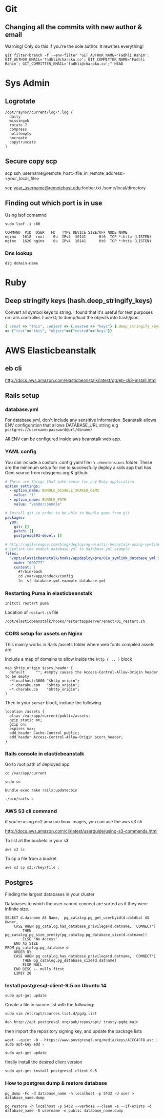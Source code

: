 # Git

## Changing all the commits with new author & email

Warning! Only do this if you're the sole author. It rewrites everything!

```
git filter-branch -f --env-filter "GIT_AUTHOR_NAME='Fadhli Rahim'; GIT_AUTHOR_EMAIL='fadhli@charaku.co'; GIT_COMMITTER_NAME='Fadhli Rahim'; GIT_COMMITTER_EMAIL='fadhli@charaku.co';" HEAD
```


# Sys Admin

## Logrotate

```
/opt/raynor/current/log/*.log {
  daily
  missingok
  rotate 7
  compress
  notifempty
  nocreate
  copytruncate
}
```

## Secure copy scp

scp ssh_username@remote_host:<file_in_remote_address> <your_local_file>

scp your_username@remotehost.edu:foobar.txt /some/local/directory

## Finding out which port is in use

Using lsof comamnd

```
sudo lsof -i :80

COMMAND  PID  USER   FD   TYPE DEVICE SIZE/OFF NODE NAME
nginx   1618  root    6u  IPv4  10141      0t0  TCP *:http (LISTEN)
nginx   1620 nginx    6u  IPv4  10141      0t0  TCP *:http (LISTEN)
```

### Dns lookup

`dig domain-name`

# Ruby

## Deep stringify keys (hash.deep_stringify_keys)

Convert all symbol keys to string. I found that it's useful for test purposes on rails controller. I use Oj to dump/load the objects into hash/json.

```ruby
{ :test => "this", :object => {:nested => "keys"} }.deep_stringify_keys
=> {"test"=>"this", "object"=>{"nested"=>"keys"}}
```

# AWS Elasticbeanstalk

## eb cli

http://docs.aws.amazon.com/elasticbeanstalk/latest/dg/eb-cli3-install.html

## Rails setup

### database.yml

For database.yml, don't include any sensitive information. Beanstalk allows ENV configuration that allows DATABASE_URL string e.g `postgres://username:password@url/dbname/`

All ENV can be configured inside aws beanstalk web app.

### YAML config

You can include a custom .config yaml file in `.ebextensions` folder. These are the minimum setup for me to successfully deploy a rails app
that has Gem source from rubygems.org & github.


```yaml
# These are things that make sense for any Ruby application
option_settings:
  - option_name: BUNDLE_DISABLE_SHARED_GEMS
    value: "1"
  - option_name: BUNDLE_PATH
    value: "vendor/bundle"

# Install git in order to be able to bundle gems from git
packages:
  yum:
    git: []
    patch: []
    postgresql93-devel: []

# http://agileleague.com/blog/deploying-elastic-beanstalk-using-symlinks-avoid-checking-database-yml-git/
# Symlink the ondeck database.yml to database.yml.example
files:
  "/opt/elasticbeanstalk/hooks/appdeploy/pre/01a_symlink_database_yml.sh":
    mode: "000777"
    content: |
      #!/bin/bash
      cd /var/app/ondeck/config
      ln -sf database.yml.example database.yml

```

### Restarting Puma in elasticbeanstalk

`initctl restart puma`

Location of `restart.sh` file

`/opt/elasticbeanstalk/hooks/restartappserver/enact/01_restart.sh`


### CORS setup for assets on Nginx

This mainly works in Rails /assets folder where web fonts compiled assets are

Include a map of domains to allow inside the `http { .. }` block
```
map $http_origin $cors_header {
  default     ""; #empty causes the Access-Control-Allow-Origin header to be empty
  ~*localhost:3000 "$http_origin";
  ~*.charaku.com   "$http_origin";
  ~*.charaku.co    "$http_origin";
}
```

Then in your `server` block, include the following
```
location /assets {
  alias /var/app/current/public/assets;
  gzip_static on;
  gzip on;
  expires max;
  add_header Cache-Control public;
  add_header Access-Control-Allow-Origin $cors_header;
}
```

### Rails console in elasticbeanstalk

Go to root path of deployed app

`cd /var/app/current`

`sudo su`

`bundle exec rake rails:update:bin`

`./bin/rails c`


### AWS S3 cli command

if you're using ec2 amazon linux images, you can use the aws s3 cli

http://docs.aws.amazon.com/cli/latest/userguide/using-s3-commands.html

To list all the buckets in your s3

`aws s3 ls`

To cp a file from a bucket

`aws s3 cp s3://key/file .`


## Postgres

Finding the largest databases in your cluster

Databases to which the user cannot connect are sorted as if they were infinite size.
```
SELECT d.datname AS Name,  pg_catalog.pg_get_userbyid(d.datdba) AS Owner,
    CASE WHEN pg_catalog.has_database_privilege(d.datname, 'CONNECT')
        THEN pg_catalog.pg_size_pretty(pg_catalog.pg_database_size(d.datname))
        ELSE 'No Access'
    END AS SIZE
FROM pg_catalog.pg_database d
    ORDER BY
    CASE WHEN pg_catalog.has_database_privilege(d.datname, 'CONNECT')
        THEN pg_catalog.pg_database_size(d.datname)
        ELSE NULL
    END DESC -- nulls first
    LIMIT 20
```

### Install postgresql-client-9.5 on Ubuntu 14

```
sudo apt-get update
```

Create a file in source list with the following:

```
sudo vim /etc/apt/sources.list.d/pgdg.list

deb http://apt.postgresql.org/pub/repos/apt/ trusty-pgdg main
```

then import the repository signing key, and update the package lists

```
wget --quiet -O - https://www.postgresql.org/media/keys/ACCC4CF8.asc |   sudo apt-key add -

sudo apt-get update
```

finally install the desired client version

```
sudo apt-get install postgresql-client-9.5
```

### How to postgres dump & restore database

```
pg_dump -Fc -d database_name -h localhost -p 5432 -U user > database_name.dump
```

```
pg_restore -h localhost -p 5432 --verbose --clean -e --if-exists -d database_name -U username -n public database_name.dump
```